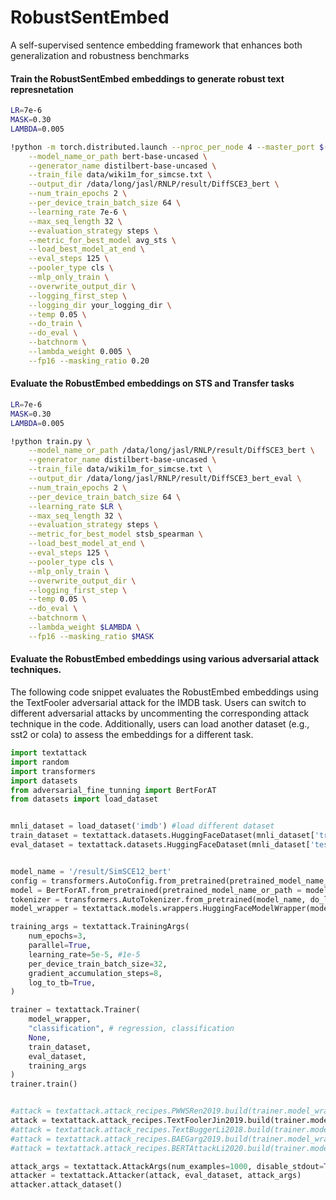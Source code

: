 # RobustSentEmbed
A self-supervised sentence embedding framework that enhances both generalization and robustness benchmarks


#### Train the RobustSentEmbed embeddings to generate robust text represnetation
```bash
LR=7e-6
MASK=0.30
LAMBDA=0.005

!python -m torch.distributed.launch --nproc_per_node 4 --master_port $(expr $RANDOM + 1000) train.py \
    --model_name_or_path bert-base-uncased \
    --generator_name distilbert-base-uncased \
    --train_file data/wiki1m_for_simcse.txt \
    --output_dir /data/long/jasl/RNLP/result/DiffSCE3_bert \
    --num_train_epochs 2 \
    --per_device_train_batch_size 64 \
    --learning_rate 7e-6 \
    --max_seq_length 32 \
    --evaluation_strategy steps \
    --metric_for_best_model avg_sts \
    --load_best_model_at_end \
    --eval_steps 125 \
    --pooler_type cls \
    --mlp_only_train \
    --overwrite_output_dir \
    --logging_first_step \
    --logging_dir your_logging_dir \
    --temp 0.05 \
    --do_train \
    --do_eval \
    --batchnorm \
    --lambda_weight 0.005 \
    --fp16 --masking_ratio 0.20
```

#### Evaluate the RobustEmbed embeddings on STS and Transfer tasks
```bash
LR=7e-6
MASK=0.30
LAMBDA=0.005

!python train.py \
    --model_name_or_path /data/long/jasl/RNLP/result/DiffSCE3_bert \
    --generator_name distilbert-base-uncased \
    --train_file data/wiki1m_for_simcse.txt \
    --output_dir /data/long/jasl/RNLP/result/DiffSCE3_bert_eval \
    --num_train_epochs 2 \
    --per_device_train_batch_size 64 \
    --learning_rate $LR \
    --max_seq_length 32 \
    --evaluation_strategy steps \
    --metric_for_best_model stsb_spearman \
    --load_best_model_at_end \
    --eval_steps 125 \
    --pooler_type cls \
    --mlp_only_train \
    --overwrite_output_dir \
    --logging_first_step \
    --temp 0.05 \
    --do_eval \
    --batchnorm \
    --lambda_weight $LAMBDA \
    --fp16 --masking_ratio $MASK

```

#### Evaluate the RobustEmbed embeddings using various adversarial attack techniques.
The following code snippet evaluates the RobustEmbed embeddings using the TextFooler adversarial attack for the IMDB task. Users can switch to different adversarial attacks by uncommenting the corresponding attack technique in the code. Additionally, users can load another dataset (e.g., sst2 or cola) to assess the embeddings for a different task.

```python
import textattack
import random
import transformers
import datasets
from adversarial_fine_tunning import BertForAT
from datasets import load_dataset


mnli_dataset = load_dataset('imdb') #load different dataset
train_dataset = textattack.datasets.HuggingFaceDataset(mnli_dataset['train'].shuffle())
eval_dataset = textattack.datasets.HuggingFaceDataset(mnli_dataset['test'].shuffle())


model_name = '/result/SimSCE12_bert'
config = transformers.AutoConfig.from_pretrained(pretrained_model_name_or_path = model_name, num_labels=num_labels)
model = BertForAT.from_pretrained(pretrained_model_name_or_path = model_name, config=config)         
tokenizer = transformers.AutoTokenizer.from_pretrained(model_name, do_lower_case= True)
model_wrapper = textattack.models.wrappers.HuggingFaceModelWrapper(model, tokenizer)

training_args = textattack.TrainingArgs(
    num_epochs=3,
    parallel=True,
    learning_rate=5e-5, #1e-5
    per_device_train_batch_size=32,
    gradient_accumulation_steps=8,
    log_to_tb=True,
)

trainer = textattack.Trainer(
    model_wrapper,
    "classification", # regression, classification
    None,
    train_dataset,
    eval_dataset,
    training_args
)
trainer.train()


#attack = textattack.attack_recipes.PWWSRen2019.build(trainer.model_wrapper)
attack = textattack.attack_recipes.TextFoolerJin2019.build(trainer.model_wrapper)
#attack = textattack.attack_recipes.TextBuggerLi2018.build(trainer.model_wrapper)
#attack = textattack.attack_recipes.BAEGarg2019.build(trainer.model_wrapper)
#attack = textattack.attack_recipes.BERTAttackLi2020.build(trainer.model_wrapper)

attack_args = textattack.AttackArgs(num_examples=1000, disable_stdout=True)
attacker = textattack.Attacker(attack, eval_dataset, attack_args)
attacker.attack_dataset()
```
